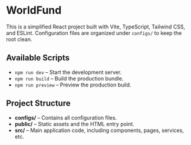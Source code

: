 # WorldFund

This is a simplified React project built with Vite, TypeScript, Tailwind CSS, and ESLint. Configuration files are organized under `configs/` to keep the root clean.

## Available Scripts

- `npm run dev` – Start the development server.
- `npm run build` – Build the production bundle.
- `npm run preview` – Preview the production build.

## Project Structure

- **configs/** – Contains all configuration files.
- **public/** – Static assets and the HTML entry point.
- **src/** – Main application code, including components, pages, services, etc.

